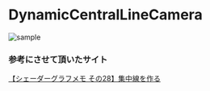 # DynamicCentralLineCamera

![sample](./.gif/sample.gif)

### 参考にさせて頂いたサイト
[【シェーダーグラフメモ その28】集中線を作る](http://r-ngtm.hatenablog.com/entry/2018/12/19/220807)